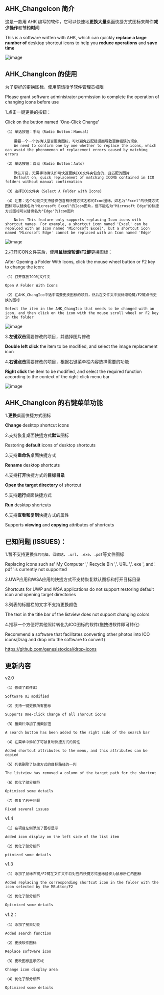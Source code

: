 ## AHK_ChangeIcon 简介

这是一款用 AHK 编写的软件，它可以快速地**更换大量**桌面快捷方式图标来帮你**减少操作**和**节约时间**

This is a software written with AHK, which can quickly **replace a large number of** desktop shortcut icons to help you **reduce operations** and **save time**

![image](https://github.com/iKineticate/AHK_ChangeIcon/blob/main/Introduction/AHK_ChangeIcon.png)

## AHK_ChangIcon 的使用

为了更好的更换图标，使用前请授予软件管理员权限

Please grant software administrator permission to complete the operation of changing icons before use

1.点击一键更换的按钮：

Click on the button named 'One-Click Change'

    （1）单选按钮：手动（Radio Button：Manual）

        需要一个一个的确认是否更换图标，可以避免匹配错误而导致更换错误的现象
        We need to confirm one by one whether to replace the icons, which can avoid the phenomenon of replacement errors caused by matching errors

    （2）单选按钮：自动（Radio Button：Auto）

        默认开启，无需手动确认即可快速更换ICO文件夹包含的、且匹配的图片
        Default on, quick replacement of matching ICONS contained in ICO folders without manual confirmation

    （3）选择ICO文件夹（Select A Folder with Icons）

    （4）注意：这个功能只支持替换包含有快捷方式名称的Icon图标，如名为"Excel"的快捷方式图标可以替换名为"Microsoft Excel"的Icon图片，但不能名为"Microsoft Edge"的快捷方式图标可以替换名为"Edge"的Icon图片

        Note: This feature only supports replacing Icon icons with shortcut names. For example, a shortcut icon named 'Excel' can be repalced with an Icon named 'Microsoft Excel', but a shortcut icon named 'Microsoft Edge' cannot be replaced with an Icon named 'Edge'

![image](https://github.com/iKineticate/AHK_ChangeIcon/blob/main/Introduction/Auto_Change.gif)

2.打开ICON文件夹后，使用**鼠标滚轮键/F2键**更换图标：

After Opening a Folder With Icons, click the mouse wheel button or F2 key to change the icon:

    （1）打开存放ICO的文件夹

    Open A Folder With Icons

    （2）在AHK_ChangIco中选中需要更换图标的项目，然后在文件夹中鼠标滚轮键/F2键点击更换的图标

    Select the item in the AHK_ChangIco that needs to be changed with an icon, and then click on the icon with the mouse scroll wheel or F2 key in the folder

![image](https://github.com/iKineticate/AHK_ChangeIcon/blob/main/Introduction/MButtom&F2.gif)

3.**左键双击**需要修改的项目，并选择图片修改

**Double left click** the item to be modified, and select the image replacement icon

4.**右键点击**需要修改的项目，根据右键菜单栏内容选择需要的功能

**Right click** the item to be modified, and select the required function according to the context of the right-click menu bar

![image](https://github.com/iKineticate/AHK_ChangeIcon/blob/main/Introduction/LButtom&Menu.gif)

## AHK_ChangIcon 的右键菜单功能

1.**更换**桌面快捷方式图标

**Change** desktop shortcut icons

2.支持恢复桌面快捷方式**默认**图标

Restoring **default** icons of desktop shortcuts

3.支持**重命名**桌面快捷方式

**Rename** desktop shortcuts

4.支持**打开**快捷方式的**目标目录**

**Open the target directory** of shortcut

5.支持**运行**桌面快捷方式

**Run** desktop shortcuts

6.支持**查看和复制**快捷方式的属性

Supports **viewing** and **copying** attributes of shortcuts

## 已知问题 (ISSUES)：

1.暂不支持更换`我的电脑`、`回收站`、`.url`、`.exe`、`.pdf`等文件图标

Replacing icons such as' My Computer ',' Recycle Bin ','. URL ','. exe ', and'. pdf 'is currently not supported

2.UWP应用和WSA应用的快捷方式不支持恢复默认图标和打开目标目录

Shortcuts for UWP and WSA applications do not support restoring default icon and opening target directories

3.列表的标题栏的文字不支持更换颜色

The text in the title bar of the listview does not support changing colors

4.推荐一个方便将其他照片转化为ICO图标的软件(拖拽进软件即可转化)

Recommend a software that facilitates converting other photos into ICO icons(Drag and drop into the software to convert)

https://github.com/genesistoxical/drop-icons

## 更新内容

v2.0

    （1）修改了软件UI
    
    Software UI modified
    
    （2）支持一键更换所有图标
    
    Supports One-Click Change of all shorcut icons

    （3）搜索栏添加了搜索按钮
    
    A search button has been added to the right side of the search bar

    （4）在菜单中添加了可被复制快捷方式的属性
    
    Added shortcut attributes to the menu, and this attributes can be copied

    （5）列表删除了快捷方式的目标路径的一列
    
    The listview has removed a column of the target path for the shortcut

    （6）优化了部分细节
    
    Optimized some details

    （7）修复了若干问题
    
    Fixed several issues

v1.4

    （1）在项目左侧添加了图标显示
    
    Added icon display on the left side of the list item

    （2）优化了部分细节
    
    ptimized some details


v1.3

    （1）添加了鼠标右键/F2键在文件夹中将对应的快捷方式图标替换为鼠标所在的图标

    Added replacing the corresponding shortcut icon in the folder with the icon selected by the MButton/F2

    （2）优化了部分细节
    
    Optimized some details
    
v1.2：

    （1）添加了搜索功能
    
    Added search function

    （2）更换软件图标
    
    Replace software icon

    （3）更改图标显示区域
    
    Change icon display area

    （4）优化了部分细节
    
    Optimized some details
